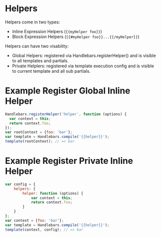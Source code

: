 # Helpers

Helpers come in two types:
- Inline Expression Helpers (`{{myHelper foo}}`)
- Block Expression Helpers (`{{#myHelper foo}}...{{/myHelper}}`)

Helpers can have two visability:
- Global Helpers: registered via Handlebars.registerHelper() and is visible to all templates and partials.
- Private Helplers: registered via template execution config and is visible to current template and all sub partials.

# Example Register Global Inline Helper
```js
Handlebars.registerHelper('helper', function (options) {
  var context = this;
  return context.foo;
});
var rootContext = {foo: 'bar'};
var template = Handlebars.compile('{{helper}}');
template(rootContext); // => bar
```

# Example Register Private Inline Helper
```js
var config = {
	helpers: {
		helper: function (options) {
			var context = this;
			return context.foo;
		}
	}
};
var context = {foo: 'bar'};
var template = Handlebars.compile('{{helper}}');
template(context, config); // => bar
```
